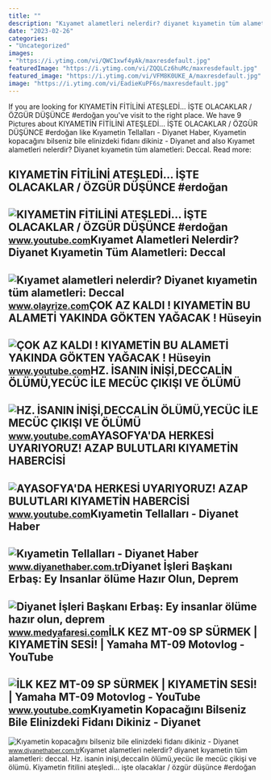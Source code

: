 ```yaml
---
title: ""
description: "Kıyamet alametleri nelerdir? diyanet kıyametin tüm alametleri: deccal"
date: "2023-02-26"
categories:
- "Uncategorized"
images:
- "https://i.ytimg.com/vi/QWC1xwf4yAk/maxresdefault.jpg"
featuredImage: "https://i.ytimg.com/vi/ZQQLCz6huMc/maxresdefault.jpg"
featured_image: "https://i.ytimg.com/vi/VFM8K0UKE_A/maxresdefault.jpg"
image: "https://i.ytimg.com/vi/EadieKuPF6s/maxresdefault.jpg"
---
```


If you are looking for KIYAMETİN FİTİLİNİ ATEŞLEDİ... İŞTE OLACAKLAR / ÖZGÜR DÜŞÜNCE #erdoğan you've visit to the right place. We have 9 Pictures about KIYAMETİN FİTİLİNİ ATEŞLEDİ... İŞTE OLACAKLAR / ÖZGÜR DÜŞÜNCE #erdoğan like Kıyametin Tellalları - Diyanet Haber, Kıyametin kopacağını bilseniz bile elinizdeki fidanı dikiniz - Diyanet and also Kıyamet alametleri nelerdir? Diyanet kıyametin tüm alametleri: Deccal. Read more:

KIYAMETİN FİTİLİNİ ATEŞLEDİ... İŞTE OLACAKLAR / ÖZGÜR DÜŞÜNCE #erdoğan
----------------------------------------------------------------------

 ![KIYAMETİN FİTİLİNİ ATEŞLEDİ... İŞTE OLACAKLAR / ÖZGÜR DÜŞÜNCE #erdoğan](https://i.ytimg.com/vi/TzABVFja78g/maxresdefault.jpg) <small>www.youtube.com</small>Kıyamet Alametleri Nelerdir? Diyanet Kıyametin Tüm Alametleri: Deccal
---------------------------------------------------------------------

 ![Kıyamet alametleri nelerdir? Diyanet kıyametin tüm alametleri: Deccal](https://www.olayrize.com/resimler/arsiv/20230221-kiyamet-alametleri-nelerdir-diyanet-kiyametin-tum-alametleri-deccal-mehdi-deprem-314811-15286b8ca179da280234.webp) <small>www.olayrize.com</small>ÇOK AZ KALDI ! KIYAMETİN BU ALAMETİ YAKINDA GÖKTEN YAĞACAK ! Hüseyin
--------------------------------------------------------------------

 ![ÇOK AZ KALDI ! KIYAMETİN BU ALAMETİ YAKINDA GÖKTEN YAĞACAK ! Hüseyin](https://i.ytimg.com/vi/VFM8K0UKE_A/maxresdefault.jpg) <small>www.youtube.com</small>HZ. İSANIN İNİŞİ,DECCALİN ÖLÜMÜ,YECÜC İLE MECÜC ÇIKIŞI VE ÖLÜMÜ
---------------------------------------------------------------

 ![HZ. İSANIN İNİŞİ,DECCALİN ÖLÜMÜ,YECÜC İLE MECÜC ÇIKIŞI VE ÖLÜMÜ](https://i.ytimg.com/vi/ZQQLCz6huMc/maxresdefault.jpg) <small>www.youtube.com</small>AYASOFYA'DA HERKESİ UYARIYORUZ! AZAP BULUTLARI KIYAMETİN HABERCİSİ
------------------------------------------------------------------

 ![AYASOFYA'DA HERKESİ UYARIYORUZ! AZAP BULUTLARI KIYAMETİN HABERCİSİ](https://i.ytimg.com/vi/EadieKuPF6s/maxresdefault.jpg) <small>www.youtube.com</small>Kıyametin Tellalları - Diyanet Haber
------------------------------------

 ![Kıyametin Tellalları - Diyanet Haber](https://diyanethabercomtr.teimg.com/diyanethaber-com-tr/images/haberler/2018/12/kiyametin_tellallari_h2950_ff05b.jpg) <small>www.diyanethaber.com.tr</small>Diyanet İşleri Başkanı Erbaş: Ey Insanlar ölüme Hazır Olun, Deprem
------------------------------------------------------------------

 ![Diyanet İşleri Başkanı Erbaş: Ey insanlar ölüme hazır olun, deprem](https://i.medyafaresi.com/2/630/354/files/2020/11/1/951024/diyanet-isleri-baskani-erbas-ey-insanlar-olume-hazir-olun-deprem-kiyametin-alistirmasidir_j9rY.jpg) <small>www.medyafaresi.com</small>İLK KEZ MT-09 SP SÜRMEK | KIYAMETİN SESİ! | Yamaha MT-09 Motovlog - YouTube
---------------------------------------------------------------------------

 ![İLK KEZ MT-09 SP SÜRMEK | KIYAMETİN SESİ! | Yamaha MT-09 Motovlog - YouTube](https://i.ytimg.com/vi/QWC1xwf4yAk/maxresdefault.jpg) <small>www.youtube.com</small>Kıyametin Kopacağını Bilseniz Bile Elinizdeki Fidanı Dikiniz - Diyanet
----------------------------------------------------------------------

 ![Kıyametin kopacağını bilseniz bile elinizdeki fidanı dikiniz - Diyanet](https://diyanethabercomtr.teimg.com/crop/1280x720/diyanethaber-com-tr/images/haberler/2020/11/kiyametin_kopacagini_bilseniz_bile_elinizdeki_fidani_dikiniz_h12685_2e421.jpg) <small>www.diyanethaber.com.tr</small>Kıyamet alametleri nelerdir? diyanet kıyametin tüm alametleri: deccal. Hz. i̇sanin i̇ni̇şi̇,deccali̇n ölümü,yecüc i̇le mecüc çikişi ve ölümü. Kiyameti̇n fi̇ti̇li̇ni̇ ateşledi̇... i̇şte olacaklar / özgür düşünce #erdoğan
